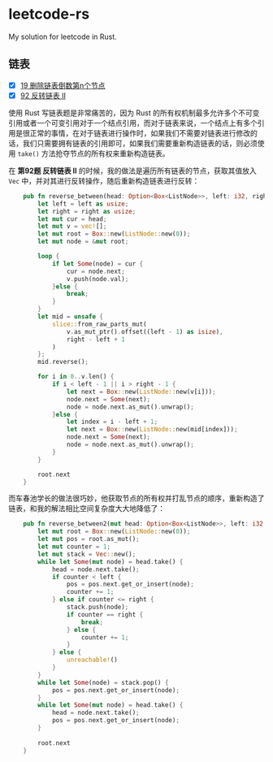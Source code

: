 # leetcode-rs

My solution for leetcode in Rust.

## 链表
- [x] [19 删除链表倒数第n个节点](链表/19-删除链表倒数第n个节点.rs)  
- [x] [92 反转链表 II](链表/92-反转链表II.rs)  

使用 Rust 写链表题是非常痛苦的，因为 Rust 的所有权机制最多允许多个不可变引用或者一个可变引用对于一个结点引用，而对于链表来说，一个结点上有多个引用是很正常的事情，在对于链表进行操作时，如果我们不需要对链表进行修改的话，我们只需要拥有链表的引用即可，如果我们需要重新构造链表的话，则必须使用 `take()` 方法抢夺节点的所有权来重新构造链表。   
   
在 **第92题 反转链表 II** 的时候，我的做法是遍历所有链表的节点，获取其值放入 `Vec` 中，并对其进行反转操作，随后重新构造链表进行反转：
```rust
    pub fn reverse_between(head: Option<Box<ListNode>>, left: i32, right: i32) -> Option<Box<ListNode>> {
        let left = left as usize;
        let right = right as usize;
        let mut cur = head;
        let mut v = vec![];
        let mut root = Box::new(ListNode::new(0));
        let mut node = &mut root;

        loop {
            if let Some(node) = cur {
                cur = node.next;
                v.push(node.val);
            }else {
                break;
            }
        }
        let mid = unsafe {
            slice::from_raw_parts_mut(
                v.as_mut_ptr().offset((left - 1) as isize), 
                right - left + 1
            )
        };
        mid.reverse();

        for i in 0..v.len() {
            if i < left - 1 || i > right - 1 {
                let next = Box::new(ListNode::new(v[i]));
                node.next = Some(next);
                node = node.next.as_mut().unwrap();
            }else {
                let index = i - left + 1;
                let next = Box::new(ListNode::new(mid[index]));
                node.next = Some(next);
                node = node.next.as_mut().unwrap();
            }
        }

        root.next
    }
```
而车春池学长的做法很巧妙，他获取节点的所有权并打乱节点的顺序，重新构造了链表，和我的解法相比空间复杂度大大地降低了：
```rust
    pub fn reverse_between2(mut head: Option<Box<ListNode>>, left: i32, right: i32) -> Option<Box<ListNode>> {
        let mut root = Box::new(ListNode::new(0));
        let mut pos = root.as_mut();
        let mut counter = 1;
        let mut stack = Vec::new();
        while let Some(mut node) = head.take() {
            head = node.next.take();
            if counter < left {
                pos = pos.next.get_or_insert(node);
                counter += 1;
            } else if counter <= right {
                stack.push(node);
                if counter == right {
                    break;
                } else {
                    counter += 1;
                }
            } else {
                unreachable!()
            }
        }
        while let Some(node) = stack.pop() {
            pos = pos.next.get_or_insert(node);
        }
        while let Some(mut node) = head.take() {
            head = node.next.take();
            pos = pos.next.get_or_insert(node);
        }
        
        root.next
    }
```